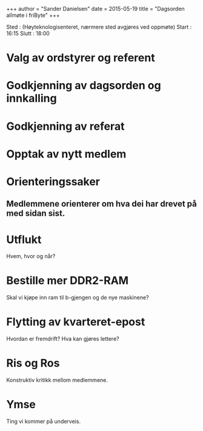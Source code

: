 +++
author = "Sander Danielsen"
date = 2015-05-19
title = "Dagsorden allmøte i friByte"
+++

Sted : (Høyteknologisenteret, nærmere sted avgjøres ved oppmøte) Start :
16:15 Slutt : 18:00

# Valg av ordstyrer og referent

# Godkjenning av dagsorden og innkalling

# Godkjenning av referat

# Opptak av nytt medlem

# Orienteringssaker

## Medlemmene orienterer om hva dei har drevet på med sidan sist.

# Utflukt

Hvem, hvor og når?

# Bestille mer DDR2-RAM

Skal vi kjøpe inn ram til b-gjengen og de nye maskinene?

# Flytting av kvarteret-epost

Hvordan er fremdrift? Hva kan gjøres lettere?

# Ris og Ros

Konstruktiv kritikk mellom medlemmene.

# Ymse

Ting vi kommer på underveis.
